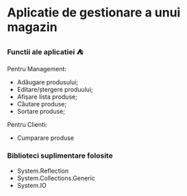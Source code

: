 # Aplicatie de gestionare a unui magazin
### Functii ale aplicatiei ⛺
Pentru Management:
- Adăugare produsului;
- Editare/ștergere produului;
- Afișare lista produse;
- Căutare produse;
- Sortare produse;

Pentru Clienti:
- Cumparare produse

### Biblioteci suplimentare folosite
- System.Reflection
- System.Collections.Generic
- System.IO
